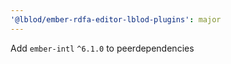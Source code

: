 ```yaml
---
'@lblod/ember-rdfa-editor-lblod-plugins': major
---
```


Add `ember-intl` `^6.1.0` to peerdependencies
